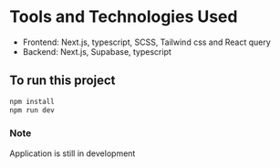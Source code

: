 # Tools and Technologies Used
- Frontend: Next.js, typescript, SCSS, Tailwind css and React query
- Backend: Next.js, Supabase, typescript
  
## To run this project
  ```bash
  npm install
  npm run dev
```

### Note
Application is still in development
